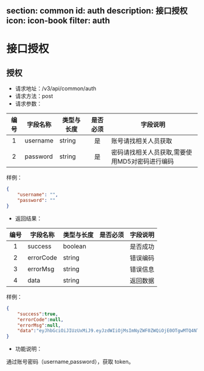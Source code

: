 ﻿section: common
id: auth
description: 接口授权
icon: icon-book
filter: auth
---

# 接口授权

## 授权
- 请求地址：/v3/api/common/auth
- 请求方法：post
- 请求参数：

| 编号 | 字段名称 | 类型与长度 | 是否必须  | 字段说明 |
|:---:|----------|---------|:--------:|---------|
| 1   | username | string | 是 | 账号请找相关人员获取 |
| 2   | password | string | 是 | 密码请找相关人员获取,需要使用MD5对密码进行编码 |

样例：
```json
{
    "username": "",
    "password": ""
}
```

- 返回结果：

| 编号 | 字段名称 | 类型与长度 | 是否必须 | 字段说明 |
|:---:|---------|----------|:-------:|---------|
| 1   | success   | boolean | | 是否成功 |
| 2   | errorCode | string | | 错误编码 |
| 3   | errorMsg  | string | | 错误信息 |
| 4   | data      | string | | 返回数据 |

样例：
```json
{
    "success":true,
    "errorCode":null,
    "errorMsg":null,
    "data":"eyJhbGciOiJIUzUxMiJ9.eyJzdWIiOjMsImNyZWF0ZWQiOjE0OTgwMTQ4NTY5NTEsImV4cCI6MTUwNTIxNDg1Nn0.cLT7iRzBf5oM8rF_U6AAddlQQmPBCbSkGw8n1nvDxA_gmZB0aWO-zJbRzNKaRgmnObtI15pt0psp7bDnjviIxQ"
}
```

- 功能说明：

通过账号密码（username,password），获取 token。
